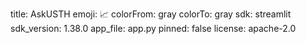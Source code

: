 title: AskUSTH
emoji: 📈
colorFrom: gray
colorTo: gray
sdk: streamlit
sdk_version: 1.38.0
app_file: app.py
pinned: false
license: apache-2.0
